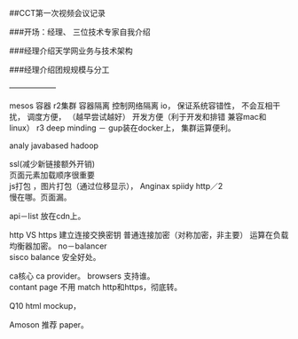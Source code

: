 ##CCT第一次视频会议记录

###开场：经理、 三位技术专家自我介绍

###经理介绍天学网业务与技术架构

###经理介绍团规规模与分工










——————

mesos
容器
r2集群 容器隔离 控制网络隔离 io， 保证系统容错性， 不会互相干扰， 
调度方便， （越早尝试越好） 开发方便（利于开发和排错 兼容mac和linux）
r3 deep minding － gup装在docker上， 集群运算便利。

analy javabased hadoop 

ssl(减少新链接额外开销)  
页面元素加载顺序很重要  
js打包 ，图片打包（通过位移显示），
Anginax spiidy http／2   
慢在哪。页面漏。

api－list 放在cdn上。

http VS https
建立连接交换密钥 
普通连接加密（对称加密，非主要）
运算在负载均衡器加密。
no－balancer  
sisco balance
安全好处。

ca核心   ca provider。
browsers 支持谁。   
contant page 不用 match http和https，彻底转。


Q10 html mockup，

Amoson 推荐 paper。

 
